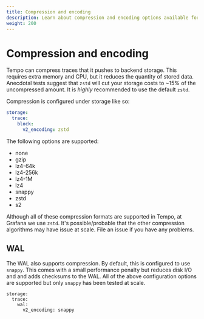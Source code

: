 ```yaml
---
title: Compression and encoding
description: Learn about compression and encoding options available for Tempo.
weight: 200
---
```


<!-- Page needs to be updated. -->

# Compression and encoding

Tempo can compress traces that it pushes to backend storage. This requires extra
memory and CPU, but it reduces the quantity of stored data.
Anecdotal tests suggest that `zstd` will cut your storage costs to ~15% of the uncompressed amount.
It is _highly_ recommended to use the default `zstd`.

Compression is configured under storage like so:

```yaml
storage:
  trace:
    block:
      v2_encoding: zstd
```

The following options are supported:

- none
- gzip
- lz4-64k
- lz4-256k
- lz4-1M
- lz4
- snappy
- zstd
- s2

Although all of these compression formats are supported in Tempo, at Grafana
we use `zstd`. It's possible/probable that the other compression algorithms may have issue at scale.
File an issue if you have any problems.

## WAL

The WAL also supports compression. By default, this is configured to use `snappy`. This comes with a small performance
penalty but reduces disk I/O and and adds checksums to the WAL. All of the above configuration options are supported
but only `snappy` has been tested at scale.

```
storage:
  trace:
    wal:
      v2_encoding: snappy
```